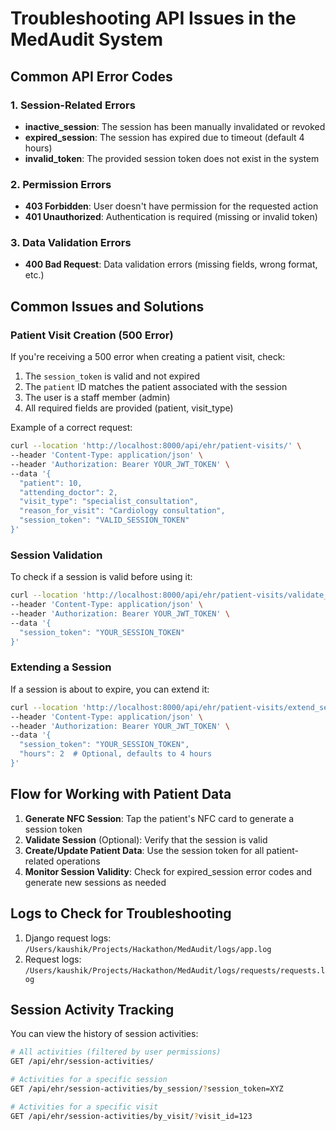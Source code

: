# Troubleshooting API Issues in the MedAudit System

## Common API Error Codes

### 1. Session-Related Errors

- **inactive_session**: The session has been manually invalidated or revoked
- **expired_session**: The session has expired due to timeout (default 4 hours)
- **invalid_token**: The provided session token does not exist in the system

### 2. Permission Errors

- **403 Forbidden**: User doesn't have permission for the requested action
- **401 Unauthorized**: Authentication is required (missing or invalid token)

### 3. Data Validation Errors

- **400 Bad Request**: Data validation errors (missing fields, wrong format, etc.)

## Common Issues and Solutions

### Patient Visit Creation (500 Error)

If you're receiving a 500 error when creating a patient visit, check:

1. The `session_token` is valid and not expired
2. The `patient` ID matches the patient associated with the session
3. The user is a staff member (admin)
4. All required fields are provided (patient, visit_type)

Example of a correct request:

```bash
curl --location 'http://localhost:8000/api/ehr/patient-visits/' \
--header 'Content-Type: application/json' \
--header 'Authorization: Bearer YOUR_JWT_TOKEN' \
--data '{
  "patient": 10,
  "attending_doctor": 2,
  "visit_type": "specialist_consultation",
  "reason_for_visit": "Cardiology consultation",
  "session_token": "VALID_SESSION_TOKEN"
}'
```

### Session Validation

To check if a session is valid before using it:

```bash
curl --location 'http://localhost:8000/api/ehr/patient-visits/validate_session/' \
--header 'Content-Type: application/json' \
--header 'Authorization: Bearer YOUR_JWT_TOKEN' \
--data '{
  "session_token": "YOUR_SESSION_TOKEN"
}'
```

### Extending a Session

If a session is about to expire, you can extend it:

```bash
curl --location 'http://localhost:8000/api/ehr/patient-visits/extend_session/' \
--header 'Content-Type: application/json' \
--header 'Authorization: Bearer YOUR_JWT_TOKEN' \
--data '{
  "session_token": "YOUR_SESSION_TOKEN",
  "hours": 2  # Optional, defaults to 4 hours
}'
```

## Flow for Working with Patient Data

1. **Generate NFC Session**: Tap the patient's NFC card to generate a session token
2. **Validate Session** (Optional): Verify that the session is valid
3. **Create/Update Patient Data**: Use the session token for all patient-related operations
4. **Monitor Session Validity**: Check for expired_session error codes and generate new sessions as needed

## Logs to Check for Troubleshooting

1. Django request logs: `/Users/kaushik/Projects/Hackathon/MedAudit/logs/app.log`
2. Request logs: `/Users/kaushik/Projects/Hackathon/MedAudit/logs/requests/requests.log`

## Session Activity Tracking

You can view the history of session activities:

```bash
# All activities (filtered by user permissions)
GET /api/ehr/session-activities/

# Activities for a specific session
GET /api/ehr/session-activities/by_session/?session_token=XYZ

# Activities for a specific visit
GET /api/ehr/session-activities/by_visit/?visit_id=123
```
